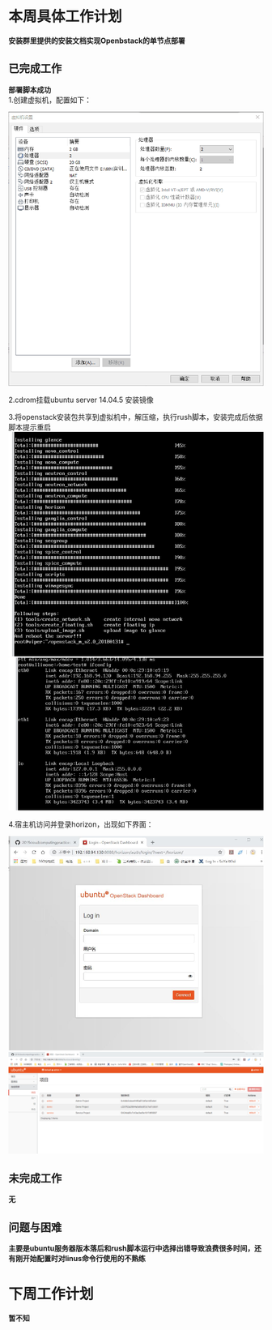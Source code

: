 # 本周具体工作计划
**安装群里提供的安装文档实现Openbstack的单节点部署**
## 已完成工作
**部署脚本成功**  
1.创建虚拟机，配置如下：  

![settings](https://github.com/2019cloudcomputingpractices/CloudComputingCourse/blob/16340124-%E6%9D%8E%E8%A8%80/%E4%BB%BB%E5%8A%A11/%E5%9B%BE%E7%89%87/settings.png)  

2.cdrom挂载ubuntu server 14.04.5 安装镜像  

3.将openstack安装包共享到虚拟机中，解压缩，执行rush脚本，安装完成后依据脚本提示重启  
![install](https://github.com/2019cloudcomputingpractices/CloudComputingCourse/blob/16340124-%E6%9D%8E%E8%A8%80/%E4%BB%BB%E5%8A%A11/%E5%9B%BE%E7%89%87/install.png)
![config](https://github.com/2019cloudcomputingpractices/CloudComputingCourse/blob/16340124-%E6%9D%8E%E8%A8%80/%E4%BB%BB%E5%8A%A11/%E5%9B%BE%E7%89%87/config.png)  

4.宿主机访问并登录horizon，出现如下界面：  

![r1](https://github.com/2019cloudcomputingpractices/CloudComputingCourse/blob/16340124-%E6%9D%8E%E8%A8%80/%E4%BB%BB%E5%8A%A11/%E5%9B%BE%E7%89%87/r1.jpg)
![r2](https://github.com/2019cloudcomputingpractices/CloudComputingCourse/blob/16340124-%E6%9D%8E%E8%A8%80/%E4%BB%BB%E5%8A%A11/%E5%9B%BE%E7%89%87/r2.png)  

## 未完成工作
**无**  

## 问题与困难
**主要是ubuntu服务器版本落后和rush脚本运行中选择出错导致浪费很多时间，还有刚开始配置时对linus命令行使用的不熟练**  

# 下周工作计划
**暂不知**




